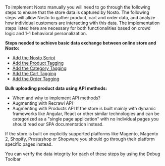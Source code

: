 
To implement Nosto manually you will need to go through the following steps to ensure that the store data is captured by Nosto. The following steps will allow Nosto to gather product, cart and order data, and analyze how individual customers are interacting with this data. The implementation steps listed here are necessary for both functionalities based on crowd logic and 1-1 behavioral personalization.

**Steps needed to achieve basic data exchange between online store and Nosto:**

  * [Add the Nosto Script](Add-Nosto-script)
  * [Add the Product Tagging](Product-Tagging)
  * [Add the Category Tagging](Category-Tagging)
  * [Add the Cart Tagging](Cart-Tagging)
  * [Add the Order Tagging](Order-Tagging)

**Bulk uploading product data using API methods:**
* When and why to implement API methods?
* Augmenting with Recrawl API
* Augmenting with Products API
If the store is built mainly with dynamic frameworks like Angular, React or other similar technologies and can be categorized as a "single page application" with no individual pages you should read our SPA documentation instead.

If the store is built on explicitly supported platforms like Magento, Magento 2, Shopify, Prestashop or Shopware you should go through their platform specific pages instead.

You can verify the data integrity for each of these steps by using the Debug Toolbar 